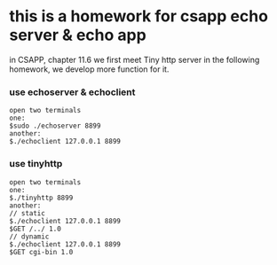 # this is a homework for csapp echo server & echo app

in CSAPP, chapter 11.6 we first meet Tiny http server
in the following homework, we develop more function for it.

### use echoserver & echoclient

    open two terminals
    one:
    $sudo ./echoserver 8899
    another:
    $./echoclient 127.0.0.1 8899

### use tinyhttp
    
    open two terminals
    one:
    $./tinyhttp 8899
    another:
    // static
    $./echoclient 127.0.0.1 8899
    $GET /../ 1.0
    // dynamic
    $./echoclient 127.0.0.1 8899 
    $GET cgi-bin 1.0
